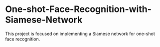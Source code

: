 # One-shot-Face-Recognition-with-Siamese-Network
This project is focused on implementing a Siamese network for one-shot face recognition. 
